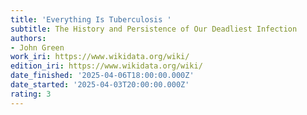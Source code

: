 ```yaml
---
title: 'Everything Is Tuberculosis '
subtitle: The History and Persistence of Our Deadliest Infection
authors:
- John Green
work_iri: https://www.wikidata.org/wiki/
edition_iri: https://www.wikidata.org/wiki/
date_finished: '2025-04-06T18:00:00.000Z'
date_started: '2025-04-03T20:00:00.000Z'
rating: 3
---
```


